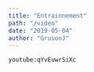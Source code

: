 ```yaml
---
title: "Entrainnement"
path: "/video"
date: "2019-05-04"
author: "GrusonJ"
---
```


`youtube:qYvEuwrSiXc`

